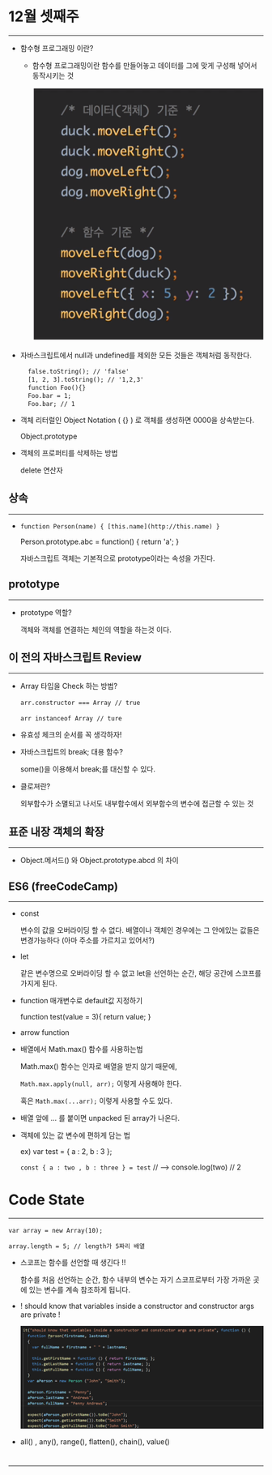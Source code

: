 # 12월 셋째주

---

- 함수형 프로그래밍 이란?
    - 함수형 프로그래밍이란 함수를 만들어놓고 데이터를 그에 맞게 구성해 넣어서 동작시키는 것

        ![](1-d9bea0e8-26d9-49e3-975d-b61a3fa65759.png)

- 자바스크립트에서 null과 undefined를 제외한 모든 것들은 객체처럼 동작한다.

        false.toString(); // 'false'
        [1, 2, 3].toString(); // '1,2,3'
        function Foo(){}
        Foo.bar = 1;
        Foo.bar; // 1

- 객체 리터럴인 Object Notation ( {} ) 로 객체를 생성하면 0000을 상속받는다.

    Object.prototype

- 객체의 프로퍼티를 삭제하는 방법

    delete 연산자

## 상속

---

- `function Person(name) { [this.name](http://this.name) }`

    Person.prototype.abc = function() { return 'a'; }

    자바스크립트 객체는 기본적으로 prototype이라는 속성을 가진다.

## prototype

---

- prototype  역할?

    객체와 객체를 연결하는 체인의 역할을 하는것 이다.

## 이 전의 자바스크립트 Review

---

- Array 타입을 Check 하는 방법?

    `arr.constructor === Array // true`

    `arr instanceof Array // ture`

- 유효성 체크의 순서를 꼭 생각하자!

- 자바스크립트의 break; 대용 함수?

    some()을 이용해서 break;를 대신할 수 있다. 

- 클로져란?

    외부함수가 소멸되고 나서도 내부함수에서 외부함수의 변수에 접근할 수 있는 것

## 표준 내장 객체의 확장

---

 

- Object.메서드() 와 Object.prototype.abcd 의 차이

## ES6 (freeCodeCamp)

---

- const

    변수의 값을 오버라이딩 할 수 없다. 배열이나 객체인 경우에는 그 안에있는 값들은 변경가능하다 (아마 주소를 가르치고 있어서?)

- let

    같은 변수명으로 오버라이딩 할 수 없고 let을 선언하는 순간, 해당 공간에 스코프를 가지게 된다.

- function 매개변수로 default값 지정하기

    function test(value = 3){ return value; }

- arrow function
- 배열에서 Math.max() 함수를 사용하는법

    Math.max() 함수는 인자로 배열을 받지 않기 때문에,

    `Math.max.apply(null, arr);` 이렇게 사용해야 한다.

    혹은 `Math.max(...arr);` 이렇게 사용할 수도 있다.

- 배열 앞에 ... 를 붙이면 unpacked 된 array가 나온다.
- 객체에 있는 값 변수에 편하게 담는 법

    ex) var test = { a : 2, b : 3 };

    `const { a : two , b : three } = test` // —> console.log(two) // 2

# Code State

---

`var array = new Array(10);`

`array.length = 5; // length가 5짜리 배열`

- 스코프는 함수를 선언할 때 생긴다 !!

    함수를 처음 선언하는 순간, 함수 내부의 변수는 자기 스코프로부터 가장 가까운 곳에 있는 변수를 계속 참조하게 됩니다.

- ! should know that variables inside a constructor and constructor args are private !

    ![](Untitled-8a99d663-18e6-4d6c-bd43-89565b59107a.png)

- all() , any(), range(), flatten(), chain(), value()

# 

---

#